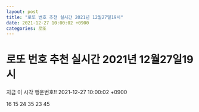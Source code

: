 ```yaml
---
layout: post
title: "로또 번호 추천 실시간 2021년 12월27일19시"
date: 2021-12-27 10:00:02 +0900
categories: 로또
---
```


# 로또 번호 추천 실시간 2021년 12월27일19시

지금 이 시각 행운번호!! 2021-12-27 10:00:02 +0900

 16  15  24  35  23  45 


